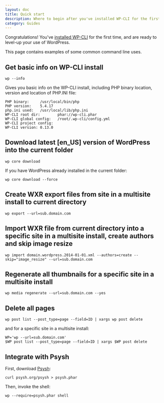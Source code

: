 ```yaml
---
layout: doc
title: Quick start
description: Where to begin after you've installed WP-CLI for the first time.
category: Guides
---
```


Congratulations! You've [installed WP-CLI](/docs/installing/) for the first time, and are ready to level-up your use of WordPress.


This page contains examples of some common command line uses.

## Get basic info on WP-CLI install

    wp --info

Gives you basic info on the WP-CLI install, including PHP binary location, version and location of PHP.INI file:

    PHP binary:     /usr/local/bin/php
    PHP version:    5.4.17
    php.ini used:   /usr/local/lib/php.ini
    WP-CLI root dir:        phar://wp-cli.phar
    WP-CLI global config:   /root/.wp-cli/config.yml
    WP-CLI project config:
    WP-CLI version: 0.13.0

## Download latest [en_US] version of WordPress into the current folder

    wp core download

If you have WordPress already installed in the current folder:

    wp core download --force

## Create WXR export files from site in a multisite install to current directory

    wp export --url=sub.domain.com

## Import WXR file from current directory into a specific site in a multisite install, create authors and skip image resize

    wp import domain.wordpress.2014-01-01.xml --authors=create --skip="image_resize" --url=sub.domain.com

## Regenerate all thumbnails for a specific site in a multisite install

    wp media regenerate --url=sub.domain.com --yes

## Delete all pages

    wp post list --post_type=page --field=ID | xargs wp post delete

and for a specific site in a multisite install:

    WP='wp --url=sub.domain.com'
    $WP post list --post_type=page --field=ID | xargs $WP post delete

## Integrate with Psysh

First, download [Psysh](http://psysh.org/):

    curl psysh.org/psysh > psysh.phar

Then, invoke the shell:

    wp --require=psysh.phar shell